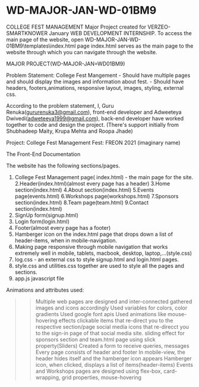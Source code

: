 # WD-MAJOR-JAN-WD-01BM9
COLLEGE FEST MANAGEMENT Major Project created for VERZEO-SMARTKNOWER January WEB DEVELOPMENT INTERNSHIP.
To access the main page of the website, open 
WD-MAJOR-JAN-WD-01BM9\templates\index.html page 
index.html serves as the main page to the website through which you can navigate through the website.


MAJOR PROJECT(WD-MAJOR-JAN=WD01BM9)

Problem Statement:
College Fest Mangement - Should have multiple pages and should display the images and information about fest.
		     - Should have headers, footers,animations, responsive layout, images, styling, external css.

According to the problem statement,
I, Guru Renuka(gururenuka3@gmail.com), front-end developer and
Adweeteya Dwivedi(adweteeya1999@gmail.com), back-end developer have worked together to code and design the project.
(There's support initially from Shubhadeep Maity, Krupa Mehta and Roopa Jhade)

Project: College Fest Management
Fest: FREON 2021 (imaginary name)

The Front-End Documentation

The website has the following sections/pages.
1. College Fest Management page( index.html) - the main page for the site.
2.Header(index.html)(almost every page has a header)
3.Home section(index.html)
4.About section(index.html)
5.Events page(events.html)
6.Workshops page(workshops.html)
7.Sponsors section(index.html)
8.Team page(team.html)
9.Contact section(index.html)
10. SignUp form(signup.html)
11. Login form(login.html)
12. Footer(almost every page has a footer)
13. Hamberger icon on the index.html page that drops down a list of header-items, when in mobile-navigation.
14. Making page responsive through mobile navigation that works extremely well
	in mobile, tablets, macbook, desktop, laptop,...(style.css)
15. log.css - an external css to style signup.html and login.html pages.
16. style.css and utilities.css together are used to style all the pages and sections.
16. app.js javascript file 

Animations and attributes used:
>> Multiple web pages are designed and inter-connected
>> gathered images and icons accordingly
>> Used variables for colors, color gradients
>> Used google font apis
>> Used animations like 
	mouse-hovering effects
	clickable items that re-direct you to the respective section/page
	social media icons that re-direcct you to the sign-in page of that social media site.
	sliding effect for sponsors section and team.html page using slick property(Sliders)
>> Created a form to receive queries, messages
>> Every page consists of header and footer
>> In mobile-view, the header hides itself and the hamberger icon appears
>> Hamberger icon, when clicked, displays a list of items(header-items)
>> Events and Workshops pages are designed using flex-box, card-wrapping, grid properties, mouse-hovering
